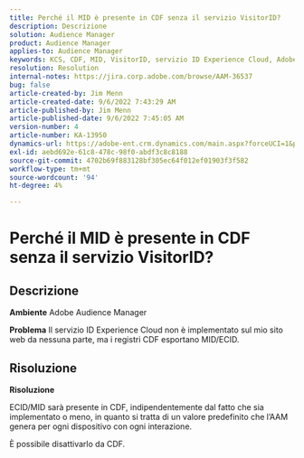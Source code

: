 ```yaml
---
title: Perché il MID è presente in CDF senza il servizio VisitorID?
description: Descrizione
solution: Audience Manager
product: Audience Manager
applies-to: Audience Manager
keywords: KCS, CDF, MID, VisitorID, servizio ID Experience Cloud, Adobe Audience Manager, AAM
resolution: Resolution
internal-notes: https://jira.corp.adobe.com/browse/AAM-36537
bug: false
article-created-by: Jim Menn
article-created-date: 9/6/2022 7:43:29 AM
article-published-by: Jim Menn
article-published-date: 9/6/2022 7:45:05 AM
version-number: 4
article-number: KA-13950
dynamics-url: https://adobe-ent.crm.dynamics.com/main.aspx?forceUCI=1&pagetype=entityrecord&etn=knowledgearticle&id=efa85997-b72d-ed11-9db1-0022480866ad
exl-id: aebd692e-61c8-478c-98f0-abdf3c8c8188
source-git-commit: 4702b69f883128bf305ec64f012ef01903f3f582
workflow-type: tm+mt
source-wordcount: '94'
ht-degree: 4%

---
```


# Perché il MID è presente in CDF senza il servizio VisitorID?

## Descrizione


<b>Ambiente</b>
Adobe Audience Manager

<b>Problema</b>
Il servizio ID Experience Cloud non è implementato sul mio sito web da nessuna parte, ma i registri CDF esportano MID/ECID.


## Risoluzione


<b>Risoluzione</b>

ECID/MID sarà presente in CDF, indipendentemente dal fatto che sia implementato o meno, in quanto si tratta di un valore predefinito che l’AAM genera per ogni dispositivo con ogni interazione.

È possibile disattivarlo da CDF.
